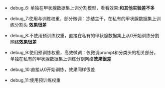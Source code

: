 - debug_6: 单独在甲状腺数据集上训分割模型，看看效果:**和其他实验差不多**

- debug_7:使用与训练权重，部分微调：冻结主干，在私有的甲状腺数据集上训练分割头 **效果很差**

- debug_8:不使用预训练权重，直接在私有的甲状腺数据集上从0开始训练分割网络**效果很差**

- debug_9:使用预训练权重，高效微调：仅微调prompt和分类头的相关部分，单独在私有的甲状腺数据集上训练分割网络**效果很差**

- debug_10:直接从0开始训练，效果同样很差

- debug_11:使用预训练权重




